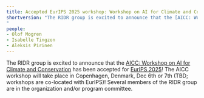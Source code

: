 ```yaml
---
title: Accepted EurIPS 2025 workshop: Workshop on AI for Climate and Conservation
shortversion: "The RIDR group is excited to announce that the [AICC: Workshop on AI for Climate and Conservation](https://sites.google.com/g.harvard.edu/aicceurips) has been accepted for [EurIPS 2025](https://eurips.cc/workshops/)! The AICC workshop will take place in Copenhagen, Denmark, Dec 6th or 7th (TBD; workshops are co-located with EurIPS)! Several members of the RIDR group are in the organization and/or program committee.
"
people:
- Olof Mogren
- Isabelle Tingzon
- Aleksis Pirinen
---
```


The RIDR group is excited to announce that the [AICC: Workshop on AI for Climate and Conservation](https://sites.google.com/g.harvard.edu/aicceurips) has been accepted for [EurIPS 2025](https://eurips.cc/workshops/)! The AICC workshop will take place in Copenhagen, Denmark, Dec 6th
or 7th (TBD; workshops are co-located with EurIPS)! Several members of the RIDR group are in the organization and/or program committee.
